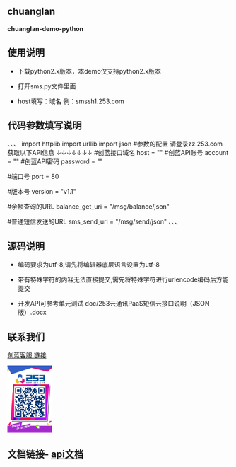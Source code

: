 ## chuanglan

**chuanglan-demo-python**

## 使用说明

- 下载python2.x版本，本demo仅支持python2.x版本

- 打开sms.py文件里面

- host填写：域名 例：smssh1.253.com

## 代码参数填写说明
、、、
import httplib
import urllib
import json
#参数的配置 请登录zz.253.com 获取以下API信息 ↓↓↓↓↓↓↓
#创蓝接口域名
host = "" 
#创蓝API账号
account  = ""
#创蓝API密码
password = ""

#端口号
port = 80

#版本号
version = "v1.1"

#余额查询的URL
balance_get_uri = "/msg/balance/json"

#普通短信发送的URL
sms_send_uri = "/msg/send/json"
、、、

## 源码说明 

- 编码要求为utf-8,请先将编辑器底层语言设置为utf-8

- 带有特殊字符的内容无法直接提交,需先将特殊字符进行urlencode编码后方能提交

- 开发API可参考单元测试 doc/253云通讯PaaS短信云接口说明（JSON版）.docx



## 联系我们


[创蓝客服 链接](https://kefu253.udesk.cn/im_client/?web_plugin_id=47820={"name":"github"})


<img src="doc/kefu.jpg" width="20%" alt="创蓝客服"/>



## 文档链接- [api文档](https://www.253.com/#/document/api_doc/zz)


